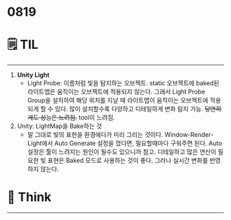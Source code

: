 # 0819

# 🗒️ TIL

---

1. **Unity Light**
    - Light Probe: 이름처럼 빛을 탐지하는 오브젝트. static 오브젝트에 baked된 라이트맵은 움직이는 오브젝트에 적용되지 않는다. 그래서 Light Probe Group을 설치하여 해당 위치를 지날 때 라이트맵이 움직이는 오브젝트에 적용되게 할 수 있다. 많이 설치할수록 다양하고 디테일하게 변화 탐지 가능. ~~당연하게도 성능은 느려짐.~~ tool이 느려짐.
2. Unity: LightMap을 Bake하는 것
    - 말 그대로 빛의 표현을 환경에다가 미리 그리는 것이다. Window-Render-Light에서 Auto Generate 설정을 껐다면, 필요할때마다 구워주면 된다. Auto 설정은 툴이 느려지는 원인이 될수도 있으니까 참고. 디테일하고 많은 연산이 필요한 빛 표현은 Baked 모드로 사용하는 것이 좋다. 그러나 실시간 변화를 반영하지 않는다.

# 💭 Think

---